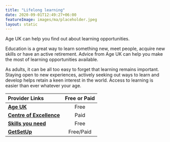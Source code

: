 ```yaml
---
title: "Lifelong learning"
date: 2020-09-01T12:49:27+06:00
featureImage: images/ma/placeholder.jpeg
layout: static
---
```


Age UK can help you find out about learning opportunities.

Education is a great way to learn something new, meet people, acquire new skills or have an active retirement. Advice from Age UK can help you make the most of learning opportunities available.

As adults, it can be all too easy to forget that learning remains important. Staying open to new experiences, actively seeking out ways to learn and develop helps retain a keen interest in the world. Access to learning is easier than ever whatever your age.

| Provider Links      | Free or Paid  |  
| :-----------          | :--------------:      |  
| [**Age UK**](https://www.ageuk.org.uk/information-advice/work-learning/education-training/) | Free | 
| [**Centre of Excellence**](https://www.centreofexcellence.com/shop/writing-courses/) | Paid | 
| [**Skills you need**](https://www.skillsyouneed.com/learning-skills.html) | Free | 
| [**GetSetUp**](https://www.getsetup.io/) | Free/Paid | 
  

<br/><br/>






